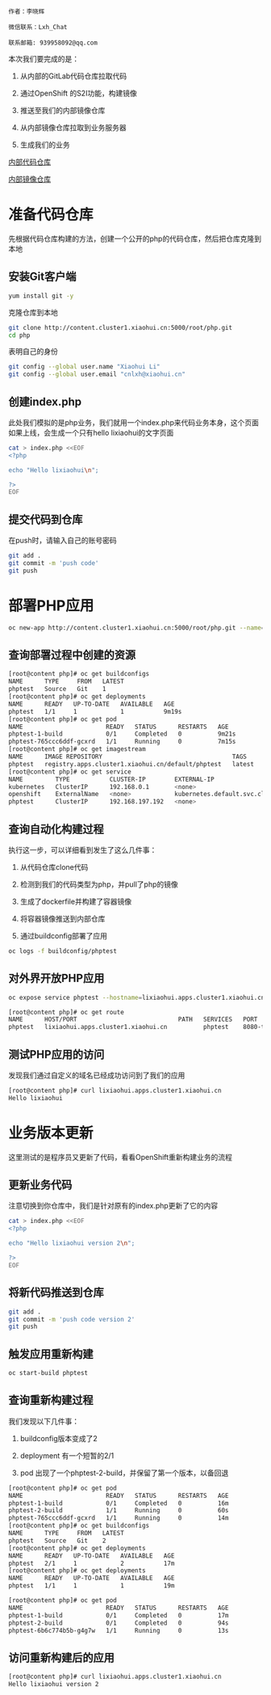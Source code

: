```textile
作者：李晓辉

微信联系：Lxh_Chat

联系邮箱: 939958092@qq.com
```

本次我们要完成的是：

1. 从内部的GitLab代码仓库拉取代码

2. 通过OpenShift 的S2I功能，构建镜像

3. 推送至我们的内部镜像仓库

4. 从内部镜像仓库拉取到业务服务器

5. 生成我们的业务

[内部代码仓库](https://gitee.com/cnlxh/openshift/blob/master/Configure-GitLab-On-Premises.md) 

[内部镜像仓库](https://gitee.com/cnlxh/openshift/blob/master/Internal-Registry-in-OpenShift.md) 

# 准备代码仓库

先根据代码仓库构建的方法，创建一个公开的php的代码仓库，然后把仓库克隆到本地

## 安装Git客户端

```bash
yum install git -y
```

克隆仓库到本地

```bash
git clone http://content.cluster1.xiaohui.cn:5000/root/php.git
cd php
```

表明自己的身份

```bash
git config --global user.name "Xiaohui Li"
git config --global user.email "cnlxh@xiaohui.cn"
```

## 创建index.php

此处我们模拟的是php业务，我们就用一个index.php来代码业务本身，这个页面如果上线，会生成一个只有hello lixiaohui的文字页面

```bash
cat > index.php <<EOF
<?php

echo "Hello lixiaohui\n";

?>
EOF
```

## 提交代码到仓库

在push时，请输入自己的账号密码

```bash
git add .
git commit -m 'push code'
git push
```

# 部署PHP应用

```bash
oc new-app http://content.cluster1.xiaohui.cn:5000/root/php.git --name=phptest
```

## 查询部署过程中创建的资源

```bash
[root@content php]# oc get buildconfigs
NAME      TYPE     FROM   LATEST
phptest   Source   Git    1
[root@content php]# oc get deployments
NAME      READY   UP-TO-DATE   AVAILABLE   AGE
phptest   1/1     1            1           9m19s
[root@content php]# oc get pod
NAME                       READY   STATUS      RESTARTS   AGE
phptest-1-build            0/1     Completed   0          9m21s
phptest-765ccc6ddf-gcxrd   1/1     Running     0          7m15s
[root@content php]# oc get imagestream
NAME      IMAGE REPOSITORY                                    TAGS     UPDATED
phptest   registry.apps.cluster1.xiaohui.cn/default/phptest   latest   7 minutes ago
[root@content php]# oc get service
NAME         TYPE           CLUSTER-IP        EXTERNAL-IP                            PORT(S)             AGE
kubernetes   ClusterIP      192.168.0.1       <none>                                 443/TCP             19h
openshift    ExternalName   <none>            kubernetes.default.svc.cluster.local   <none>              19h
phptest      ClusterIP      192.168.197.192   <none>                                 8080/TCP,8443/TCP   9m28s
```

## 查询自动化构建过程

执行这一步，可以详细看到发生了这么几件事：

1. 从代码仓库clone代码

2. 检测到我们的代码类型为php，并pull了php的镜像

3. 生成了dockerfile并构建了容器镜像

4. 将容器镜像推送到内部仓库

5. 通过buildconfig部署了应用

```bash
oc logs -f buildconfig/phptest
```

## 对外界开放PHP应用

```bash
oc expose service phptest --hostname=lixiaohui.apps.cluster1.xiaohui.cn --name phptest
```

```bash
[root@content php]# oc get route
NAME      HOST/PORT                            PATH   SERVICES   PORT       TERMINATION   WILDCARD
phptest   lixiaohui.apps.cluster1.xiaohui.cn          phptest    8080-tcp                 None
```

## 测试PHP应用的访问

发现我们通过自定义的域名已经成功访问到了我们的应用

```bash
[root@content php]# curl lixiaohui.apps.cluster1.xiaohui.cn
Hello lixiaohui
```

# 业务版本更新

这里测试的是程序员又更新了代码，看看OpenShift重新构建业务的流程

## 更新业务代码

注意切换到你仓库中，我们是针对原有的index.php更新了它的内容

```bash
cat > index.php <<EOF
<?php

echo "Hello lixiaohui version 2\n";

?>
EOF
```

## 将新代码推送到仓库

```bash
git add .
git commit -m 'push code version 2'
git push
```

## 触发应用重新构建

```bash
oc start-build phptest
```

## 查询重新构建过程

我们发现以下几件事：

1. buildconfig版本变成了2

2. deployment 有一个短暂的2/1

3. pod 出现了一个phptest-2-build，并保留了第一个版本，以备回退

```bash
[root@content php]# oc get pod
NAME                       READY   STATUS      RESTARTS   AGE
phptest-1-build            0/1     Completed   0          16m
phptest-2-build            1/1     Running     0          60s
phptest-765ccc6ddf-gcxrd   1/1     Running     0          14m
[root@content php]# oc get buildconfigs
NAME      TYPE     FROM   LATEST
phptest   Source   Git    2
[root@content php]# oc get deployments
NAME      READY   UP-TO-DATE   AVAILABLE   AGE
phptest   2/1     1            2           17m 
[root@content php]# oc get deployments
NAME      READY   UP-TO-DATE   AVAILABLE   AGE
phptest   1/1     1            1           19m

[root@content php]# oc get pod
NAME                       READY   STATUS      RESTARTS   AGE
phptest-1-build            0/1     Completed   0          17m
phptest-2-build            0/1     Completed   0          94s
phptest-6b6c774b5b-g4g7w   1/1     Running     0          13s


```

## 访问重新构建后的应用

```bash
[root@content php]# curl lixiaohui.apps.cluster1.xiaohui.cn
Hello lixiaohui version 2
```
